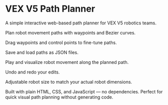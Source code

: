 # VEX V5 Path Planner

A simple interactive web-based path planner for VEX V5 robotics teams.

Plan robot movement paths with waypoints and Bezier curves.

Drag waypoints and control points to fine-tune paths.

Save and load paths as JSON files.

Play and visualize robot movement along the planned path.

Undo and redo your edits.

Adjustable robot size to match your actual robot dimensions.

Built with plain HTML, CSS, and JavaScript — no dependencies. Perfect for quick visual path planning without generating code.
